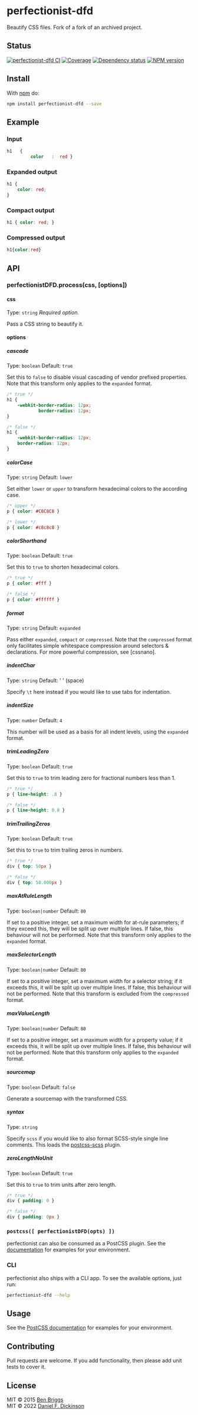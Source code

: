 # perfectionist-dfd

Beautify CSS files. Fork of a fork of an archived project.

## Status

[![perfectionist-dfd CI](https://github.com/danielfdickinson/perfectionist-dfd/actions/workflows/ci.yml/badge.svg)](https://github.com/danielfdickinson/perfectionist-dfd/actions/workflows/ci.yml) [![Coverage](https://coveralls.io/repos/github/danielfdickinson/perfectionist-dfd/badge.svg?branch=main)](https://coveralls.io/github/danielfdickinson/perfectionist-dfd?branch=main) [![Dependency status](https://img.shields.io/librariesio/release/npm/perfectionist-dfd)](https://github.com/danielfdickinson/perfectionist-dfd/blob/main/package.json) [![NPM version](https://img.shields.io/npm/v/perfectionist-dfd)](https://www.npmjs.com/package/perfectionist-dfd?activeTab=versions)

## Install

With [npm](https://npmjs.org/package/perfectionist-dfd) do:

```sh
npm install perfectionist-dfd --save
```

## Example

### Input

```css
h1   {
         color   :  red }
```

### Expanded output

```css
h1 {
    color: red;
}
```

### Compact output

```css
h1 { color: red; }
```

### Compressed output

```css
h1{color:red}
```

## API

### perfectionistDFD.process(css, [options])

#### css

Type: `string`
*Required option.*

Pass a CSS string to beautify it.

#### options

##### cascade

Type: `boolean`
Default: `true`

Set this to `false` to disable visual cascading of vendor prefixed properties.
Note that this transform only applies to the `expanded` format.

```css
/* true */
h1 {
    -webkit-border-radius: 12px;
            border-radius: 12px;
}

/* false */
h1 {
    -webkit-border-radius: 12px;
    border-radius: 12px;
}
```

##### colorCase

Type: `string`
Default: `lower`

Set either `lower` or `upper` to transform hexadecimal colors to the according case.

```css
/* upper */
p { color: #C8C8C8 }

/* lower */
p { color: #c8c8c8 }
```

##### colorShorthand

Type: `boolean`
Default: `true`

Set this to `true` to shorten hexadecimal colors.

```css
/* true */
p { color: #fff }

/* false */
p { color: #ffffff }
```

##### format

Type: `string`
Default: `expanded`

Pass either `expanded`, `compact` or `compressed`. Note that the `compressed`
format only facilitates simple whitespace compression around selectors &
declarations. For more powerful compression, see [cssnano].

##### indentChar

Type: `string`
Default: ' ' (space)

Specify `\t` here instead if you would like to use tabs for indentation.

##### indentSize

Type: `number`
Default: `4`

This number will be used as a basis for all indent levels, using the `expanded`
format.

##### trimLeadingZero

Type: `boolean`
Default: `true`

Set this to `true` to trim leading zero for fractional numbers less than 1.

```css
/* true */
p { line-height: .8 }

/* false */
p { line-height: 0.8 }
```

##### trimTrailingZeros

Type: `boolean`
Default: `true`

Set this to `true` to trim trailing zeros in numbers.

```css
/* true */
div { top: 50px }

/* false */
div { top: 50.000px }
```

##### maxAtRuleLength

Type: `boolean|number`
Default: `80`

If set to a positive integer, set a maximum width for at-rule parameters; if
they exceed this, they will be split up over multiple lines. If false, this
behaviour will not be performed. Note that this transform only applies to
the `expanded` format.

##### maxSelectorLength

Type: `boolean|number`
Default: `80`

If set to a positive integer, set a maximum width for a selector string; if
it exceeds this, it will be split up over multiple lines. If false, this
behaviour will not be performed. Note that this transform is excluded from the
`compressed` format.

##### maxValueLength

Type: `boolean|number`
Default: `80`

If set to a positive integer, set a maximum width for a property value; if
it exceeds this, it will be split up over multiple lines. If false, this
behaviour will not be performed. Note that this transform only applies to
the `expanded` format.

##### sourcemap

Type: `boolean`
Default: `false`

Generate a sourcemap with the transformed CSS.

##### syntax

Type: `string`

Specify `scss` if you would like to also format SCSS-style single line comments.
This loads the [postcss-scss](https://github.com/postcss/postcss-scss) plugin.

##### zeroLengthNoUnit

Type: `boolean`
Default: `true`

Set this to `true` to trim units after zero length.

```css
/* true */
div { padding: 0 }

/* false */
div { padding: 0px }
```

### `postcss([ perfectionistDFD(opts) ])`

perfectionist can also be consumed as a PostCSS plugin. See the
[documentation](https://github.com/postcss/postcss#usage) for examples for
your environment.

### CLI

perfectionist also ships with a CLI app. To see the available options, just run:

```sh
perfectionist-dfd --help
```

## Usage

See the [PostCSS documentation](https://github.com/postcss/postcss#usage) for
examples for your environment.

## Contributing

Pull requests are welcome. If you add functionality, then please add unit tests
to cover it.

## License

MIT © 2015 [Ben Briggs](http://beneb.info) \
MIT © 2022 [Daniel F. Dickinson](https://www.wildtechgarden.ca/danielfdickinson/)
